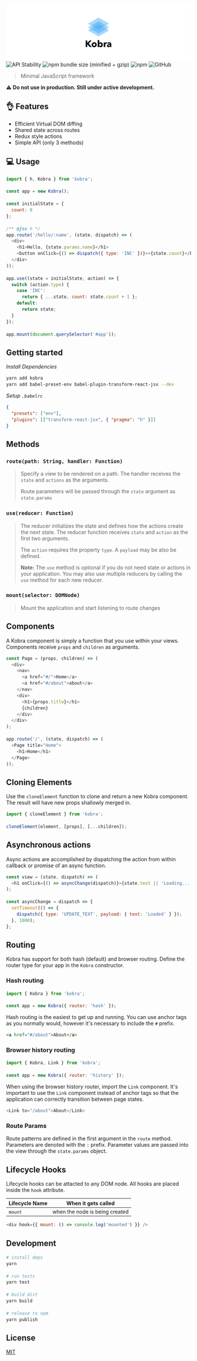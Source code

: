 ![Kobra](assets/kobra.png)
![API Stability](https://img.shields.io/badge/stability-experimental-orange.svg)
![npm bundle size (minified + gzip)](https://img.shields.io/bundlephobia/minzip/kobra.svg)
![npm](https://img.shields.io/npm/v/kobra.svg)
![GitHub](https://img.shields.io/github/license/johnsylvain/kobra.svg)

> Minimal JavaScript framework

⚠️ **Do not use in production. Still under active development.**

## 👌 Features

* Efficient Virtual DOM diffing
* Shared state across routes
* Redux style actions
* Simple API (only 3 methods)

## 💻 Usage

```js
import { h, Kobra } from 'kobra';

const app = new Kobra();

const initialState = {
  count: 0
};

/** @jsx h */
app.route('/hello/:name', (state, dispatch) => (
  <div>
    <h1>Hello, {state.params.name}</h1>
    <button onClick={() => dispatch({ type: 'INC' })}>+{state.count}</button>
  </div>
));

app.use((state = initialState, action) => {
  switch (action.type) {
    case 'INC':
      return { ...state, count: state.count + 1 };
    default:
      return state;
  }
});

app.mount(document.querySelector('#app'));
```

## Getting started

_Install Dependencies_

```bash
yarn add kobra
yarn add babel-preset-env babel-plugin-transform-react-jsx --dev
```

_Setup `.babelrc`_

```json
{
  "presets": ["env"],
  "plugins": [["transform-react-jsx", { "pragma": "h" }]]
}
```

## Methods

### `route(path: String, handler: Function)`

> Specify a view to be rendered on a path. The handler receives the `state` and `actions` as the arguments.
>
> Route parameters will be passed through the `state` argument as `state.params`

### `use(reducer: Function)`

> The reducer initializes the state and defines how the actions create the next state. The reducer function receives `state` and `action` as the first two arguments.
>
> The `action` requires the property `type`. A `payload` may be also be defined.
>
> **Note:** The `use` method is optional if you do not need state or actions in your application. You may also use multiple reducers by calling the `use` method for each new reducer.

### `mount(selector: DOMNode)`

> Mount the application and start listening to route changes

## Components

A Kobra component is simply a function that you use within your views. Components receive `props` and `children` as arguments.

```js
const Page = (props, children) => (
  <div>
    <nav>
      <a href="#/">Home</a>
      <a href="#/about">about</a>
    </nav>
    <div>
      <h1>{props.title}</h1>
      {children}
    </div>
  </div>
);

app.route('/', (state, dispatch) => (
  <Page title="Home">
    <h1>Home</h1>
  </Page>
));
```

## Cloning Elements

Use the `cloneElement` function to clone and return a new Kobra component. The result will have new props shallowly merged in.

```js
import { cloneElement } from 'kobra';

cloneElement(element, [props], [...children]);
```

## Asynchronous actions

Async actions are accomplished by dispatching the action from within callback or promise of an async function.

```js
const view = (state, dispatch) => (
  <h1 onClick={() => asyncChange(dispatch)}>{state.text || 'Loading...'}</h1>
);

const asyncChange = dispatch => {
  setTimeout(() => {
    dispatch({ type: 'UPDATE_TEXT', payload: { text: 'Loaded' } });
  }, 1000);
};
```

## Routing

Kobra has support for both hash (default) and browser routing. Define the router type for your app in the `Kobra` constructor.

### Hash routing

```js
import { Kobra } from 'kobra';

const app = new Kobra({ router: 'hash' });
```

Hash routing is the easiest to get up and running. You can use anchor tags as you normally would, however it's necessary to include the `#` prefix.

```html
<a href="#/about">About</a>
```

### Browser history routing

```js
import { Kobra, Link } from 'kobra';

const app = new Kobra({ router: 'history' });
```

When using the browser history router, import the `Link` component. It's important to use the `Link` component instead of anchor tags so that the application can correctly transition between page states.

```js
<Link to="/about">About</Link>
```

### Route Params

Route patterns are defined in the first argument in the `route` method. Parameters are denoted with the `:` prefix. Parameter values are passed into the view through the `state.params` object.

## Lifecycle Hooks

Lifecycle hooks can be attacted to any DOM node. All hooks are placed inside the `hook` attribute.

| Lifecycle Name | When it gets called            |
| -------------- | ------------------------------ |
| `mount`        | when the node is being created |

```js
<div hook={{ mount: () => console.log('mounted') }} />
```

## Development

```bash
# install deps
yarn

# run tests
yarn test

# build dist
yarn build

# release to npm
yarn publish
```

## License

[MIT](https://github.com/johnsylvain/kobra/blob/master/license)
